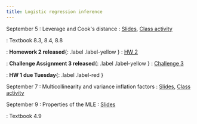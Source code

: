 ```yaml
---
title: Logistic regression inference
---
```


September 5
: Leverage and Cook's distance
  : [Slides](https://sta712-f22.github.io/slides/lecture_7.pdf), [Class activity](https://sta712-f22.github.io/class_activities/ca_lecture_7.html)
  
: Textbook 8.3, 8.4, 8.8

: **Homework 2 released**{: .label .label-yellow }
  : [HW 2](https://sta712-f22.github.io/homework/HW2.pdf)
  
: **Challenge Assignment 3 released**{: .label .label-yellow }
  : [Challenge 3](https://sta712-f22.github.io/homework/challenge_3.pdf)

: **HW 1 due Tuesday**{: .label .label-red }

September 7
: Multicollinearity and variance inflation factors
  : [Slides](https://sta712-f22.github.io/slides/lecture_8.pdf), [Class activity](https://sta712-f22.github.io/class_activities/ca_lecture_8.html)

September 9
: Properties of the MLE
  : [Slides](https://sta712-f22.github.io/slides/lecture_9.pdf)
  
: Textbook 4.9